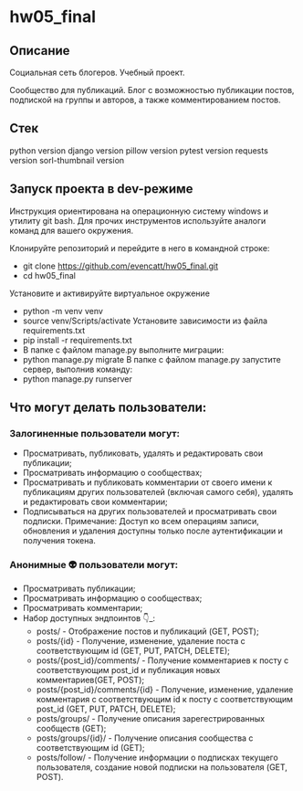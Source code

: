 # hw05_final

## Описание
Социальная сеть блогеров. Учебный проект.

Сообщество для публикаций. Блог с возможностью публикации постов, подпиской на группы и авторов, а также комментированием постов.

## Стек
python version django version pillow version pytest version requests version sorl-thumbnail version

## Запуск проекта в dev-режиме
Инструкция ориентирована на операционную систему windows и утилиту git bash.
Для прочих инструментов используйте аналоги команд для вашего окружения.

Клонируйте репозиторий и перейдите в него в командной строке:
- git clone https://github.com/evencatt/hw05_final.git
- cd hw05_final

Установите и активируйте виртуальное окружение
- python -m venv venv
- source venv/Scripts/activate
Установите зависимости из файла requirements.txt
- pip install -r requirements.txt
- В папке с файлом manage.py выполните миграции:
- python manage.py migrate
В папке с файлом manage.py запустите сервер, выполнив команду:
- python manage.py runserver

## Что могут делать пользователи:
### Залогиненные пользователи могут:

- Просматривать, публиковать, удалять и редактировать свои публикации;
- Просматривать информацию о сообществах;
- Просматривать и публиковать комментарии от своего имени к публикациям других пользователей (включая самого себя), удалять и редактировать свои комментарии;
- Подписываться на других пользователей и просматривать свои подписки.
Примечание: Доступ ко всем операциям записи, обновления и удаления доступны только после аутентификации и получения токена.

### Анонимные 👽 пользователи могут:

- Просматривать публикации;
- Просматривать информацию о сообществах;
- Просматривать комментарии;
- Набор доступных эндпоинтов 👇_:
    - posts/ - Отображение постов и публикаций (GET, POST);
    - posts/{id} - Получение, изменение, удаление поста с соответствующим id (GET, PUT, PATCH, DELETE);
    - posts/{post_id}/comments/ - Получение комментариев к посту с соответствующим post_id и публикация новых комментариев(GET, POST);
    - posts/{post_id}/comments/{id} - Получение, изменение, удаление комментария с соответствующим id к посту с соответствующим post_id (GET, PUT, PATCH, DELETE);
    - posts/groups/ - Получение описания зарегестрированных сообществ (GET);
    - posts/groups/{id}/ - Получение описания сообщества с соответствующим id (GET);
    - posts/follow/ - Получение информации о подписках текущего пользователя, создание новой подписки на пользователя (GET, POST).
